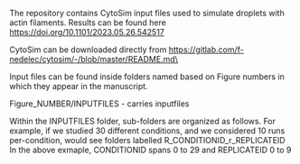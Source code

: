 The repository contains CytoSim input files used to simulate droplets with actin filaments.
Results can be found here https://doi.org/10.1101/2023.05.26.542517

CytoSim can be downloaded directly from https://gitlab.com/f-nedelec/cytosim/-/blob/master/README.md\

Input files can be found inside folders named based on Figure numbers in which they appear in the manuscript.

Figure_NUMBER/INPUTFILES - carries inputfiles

Within the INPUTFILES folder, sub-folders are organized as follows. For example, if we studied 30 different conditions, and we considered 10 runs per-condition, would see folders labelled R_CONDITIONID_r_REPLICATEID
In the above exmaple, CONDITIONID spans 0 to 29 and REPLICATEID 0 to 9
